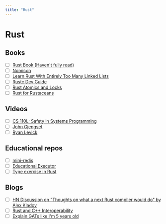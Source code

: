 ```yaml
---
title: "Rust"
---
```


# Rust

## Books

- [ ] [Rust Book (Haven't fully read)](https://doc.rust-lang.org/book/)
- [ ] [Nomicon](https://doc.rust-lang.org/nomicon/)
- [ ] [Learn Rust With Entirely Too Many Linked Lists](https://rust-unofficial.github.io/too-many-lists/index.html)
- [ ] [Rustc Dev Guide](https://rustc-dev-guide.rust-lang.org/index.html)
- [ ] [Rust Atomics and Locks](https://marabos.nl/atomics/)
- [ ] [Rust for Rustaceans](https://nostarch.com/rust-rustaceans)

## Videos

- [ ] [CS 110L: Safety in Systems Programming](https://reberhardt.com/cs110l/spring-2020/)
- [ ] [John Gjengset](https://www.youtube.com/c/JonGjengset/about)
- [ ] [Ryan Levick](https://www.youtube.com/c/RyanLevicksVideos)

## Educational repos

- [ ] [mini-redis](https://github.com/tokio-rs/mini-redis/)
- [ ] [Educational Executor](https://github.com/mgattozzi/whorl)
- [ ] [Type exercise in Rust](https://github.com/skyzh/type-exercise-in-rust)

## Blogs

- [ ] [HN Discussion on "Thoughts on what a next Rust compiler would do" by Alex Kladov](https://news.ycombinator.com/item?id=34537969)
- [ ] [Rust and C++ Interoperability](https://news.ycombinator.com/item?id=33590308)
- [ ] [Explain GATs like I'm 5 years old](https://news.ycombinator.com/item?id=33504650)
